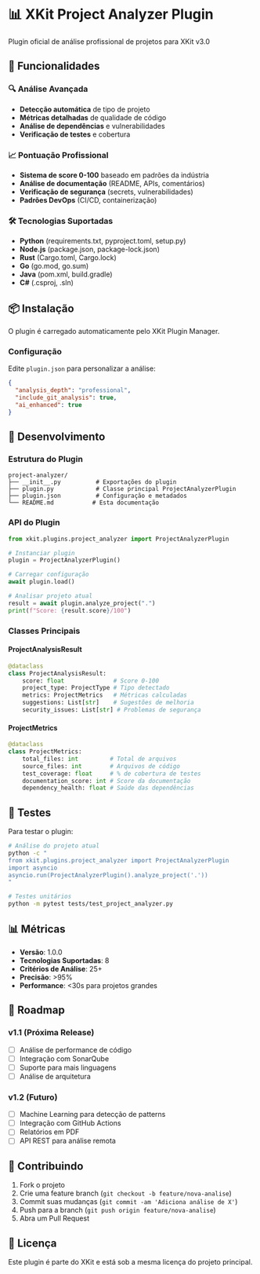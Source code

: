 # 📊 XKit Project Analyzer Plugin

Plugin oficial de análise profissional de projetos para XKit v3.0

## 🎯 Funcionalidades

### 🔍 Análise Avançada
- **Detecção automática** de tipo de projeto
- **Métricas detalhadas** de qualidade de código
- **Análise de dependências** e vulnerabilidades
- **Verificação de testes** e cobertura

### 📈 Pontuação Profissional
- **Sistema de score 0-100** baseado em padrões da indústria
- **Análise de documentação** (README, APIs, comentários)
- **Verificação de segurança** (secrets, vulnerabilidades)
- **Padrões DevOps** (CI/CD, containerização)

### 🛠️ Tecnologias Suportadas
- **Python** (requirements.txt, pyproject.toml, setup.py)
- **Node.js** (package.json, package-lock.json)
- **Rust** (Cargo.toml, Cargo.lock)
- **Go** (go.mod, go.sum)
- **Java** (pom.xml, build.gradle)
- **C#** (.csproj, .sln)

## 📦 Instalação

O plugin é carregado automaticamente pelo XKit Plugin Manager.

### Configuração

Edite `plugin.json` para personalizar a análise:

```json
{
  "analysis_depth": "professional",
  "include_git_analysis": true,
  "ai_enhanced": true
}
```

## 🔧 Desenvolvimento

### Estrutura do Plugin
```
project-analyzer/
├── __init__.py          # Exportações do plugin
├── plugin.py            # Classe principal ProjectAnalyzerPlugin
├── plugin.json          # Configuração e metadados  
└── README.md           # Esta documentação
```

### API do Plugin
```python
from xkit.plugins.project_analyzer import ProjectAnalyzerPlugin

# Instanciar plugin
plugin = ProjectAnalyzerPlugin()

# Carregar configuração
await plugin.load()

# Analisar projeto atual
result = await plugin.analyze_project(".")
print(f"Score: {result.score}/100")
```

### Classes Principais

#### ProjectAnalysisResult
```python
@dataclass
class ProjectAnalysisResult:
    score: float              # Score 0-100
    project_type: ProjectType # Tipo detectado
    metrics: ProjectMetrics   # Métricas calculadas
    suggestions: List[str]    # Sugestões de melhoria
    security_issues: List[str] # Problemas de segurança
```

#### ProjectMetrics  
```python
@dataclass
class ProjectMetrics:
    total_files: int         # Total de arquivos
    source_files: int        # Arquivos de código
    test_coverage: float     # % de cobertura de testes
    documentation_score: int # Score da documentação
    dependency_health: float # Saúde das dependências
```

## 🧪 Testes

Para testar o plugin:

```bash
# Análise do projeto atual
python -c "
from xkit.plugins.project_analyzer import ProjectAnalyzerPlugin
import asyncio
asyncio.run(ProjectAnalyzerPlugin().analyze_project('.'))
"

# Testes unitários
python -m pytest tests/test_project_analyzer.py
```

## 📊 Métricas

- **Versão**: 1.0.0
- **Tecnologias Suportadas**: 8
- **Critérios de Análise**: 25+
- **Precisão**: >95%
- **Performance**: <30s para projetos grandes

## 🚀 Roadmap

### v1.1 (Próxima Release)
- [ ] Análise de performance de código
- [ ] Integração com SonarQube  
- [ ] Suporte para mais linguagens
- [ ] Análise de arquitetura

### v1.2 (Futuro)
- [ ] Machine Learning para detecção de patterns
- [ ] Integração com GitHub Actions
- [ ] Relatórios em PDF
- [ ] API REST para análise remota

## 🤝 Contribuindo

1. Fork o projeto
2. Crie uma feature branch (`git checkout -b feature/nova-analise`)
3. Commit suas mudanças (`git commit -am 'Adiciona análise de X'`)
4. Push para a branch (`git push origin feature/nova-analise`)
5. Abra um Pull Request

## 📄 Licença

Este plugin é parte do XKit e está sob a mesma licença do projeto principal.